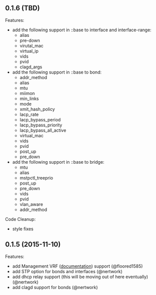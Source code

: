 ## 0.1.6 (TBD)

Features:
  - add the following support in ::base to interface and interface-range:
    - alias
    - pre-down
    - virutal_mac
    - virtual_ip
    - vids
    - pvid
    - clagd_args
  - add the following support in ::base to bond:
    - addr_method
    - alias
    - mtu
    - miimon
    - min_links
    - mode
    - xmit_hash_policy
    - lacp_rate
    - lacp_bypass_period
    - lacp_bypass_priority
    - lacp_bypass_all_active
    - virtual_mac
    - vids
    - pvid
    - post_up
    - pre_down
  - add the following support in ::base to bridge:
    - mtu
    - alias
    - mstpctl_treeprio
    - post_up
    - pre_down
    - vids
    - pvid
    - vlan_aware
    - addr_method

Code Cleanup:
  - style fixes

## 0.1.5 (2015-11-10)

Features:

  - add Management VRF ([documentation](http://docs.cumulusnetworks.com/display/DOCS/Management+VRF)) support (@floored1585)
  - add STP option for bonds and interfaces (@nertwork)
  - add dhcp relay support (this will be moving out of here eventually) (@nertwork)
  - add clagd support for bonds (@nertwork)
